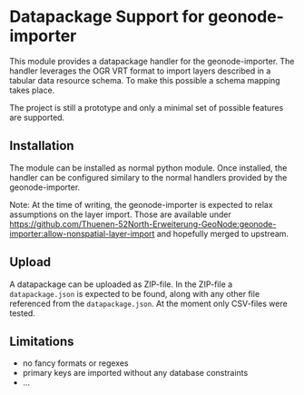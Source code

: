 # Datapackage Support for geonode-importer

This module provides a datapackage handler for the geonode-importer.
The handler leverages the OGR VRT format to import layers described in a tabular data resource schema.
To make this possible a schema mapping takes place. 

The project is still a prototype and only a minimal set of possible features are supported.

## Installation

The module can be installed as normal python module. 
Once installed, the handler can be configured similary to the normal handlers provided by the geonode-importer.

Note: At the time of writing, the geonode-importer is expected to relax assumptions on the layer import.
Those are available under https://github.com/Thuenen-52North-Erweiterung-GeoNode:geonode-importer:allow-nonspatial-layer-import and hopefully merged to upstream.

## Upload

A datapackage can be uploaded as ZIP-file.
In the ZIP-file a `datapackage.json` is expected to be found, along with any other file referenced from the `datapackage.json`.
At the moment only CSV-files were tested.

## Limitations

- no fancy formats or regexes
- primary keys are imported without any database constraints
- ...